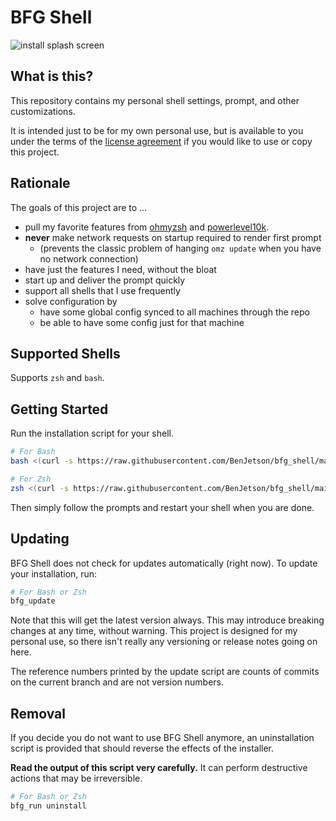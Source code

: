 # BFG Shell

![install splash screen](https://user-images.githubusercontent.com/10427974/164923770-c18733a7-15d5-462e-9264-16c888e5c19a.png)

## What is this?

This repository contains my personal shell settings, prompt, and other
customizations.

It is intended just to be for my own personal use, but is available to you
under the terms of the [license agreement](./LICENSE) if you would like to use
or copy this project.

## Rationale

The goals of this project are to ...

- pull my favorite features from
  [ohmyzsh](https://github.com/ohmyzsh/ohmyzsh) and
  [powerlevel10k](https://github.com/romkatv/powerlevel10k).
- **never** make network requests on startup required to render first prompt
  - (prevents the classic problem of hanging `omz update` when you have no
    network connection)
- have just the features I need, without the bloat
- start up and deliver the prompt quickly
- support all shells that I use frequently
- solve configuration by
  - have some global config synced to all machines through the repo
  - be able to have some config just for that machine

## Supported Shells

Supports `zsh` and `bash`.

## Getting Started

Run the installation script for your shell.

```sh
# For Bash
bash <(curl -s https://raw.githubusercontent.com/BenJetson/bfg_shell/main/scripts/install.sh)
```

```sh
# For Zsh
zsh <(curl -s https://raw.githubusercontent.com/BenJetson/bfg_shell/main/scripts/install.sh)
```

Then simply follow the prompts and restart your shell when you are done.

## Updating

BFG Shell does not check for updates automatically (right now). To update your
installation, run:

```sh
# For Bash or Zsh
bfg_update
```

Note that this will get the latest version always. This may introduce breaking
changes at any time, without warning. This project is designed for my personal
use, so there isn't really any versioning or release notes going on here.

The reference numbers printed by the update script are counts of commits on the
current branch and are not version numbers.

## Removal

If you decide you do not want to use BFG Shell anymore, an uninstallation script
is provided that should reverse the effects of the installer.

**Read the output of this script very carefully.** It can perform destructive
actions that may be irreversible.

```sh
# For Bash or Zsh
bfg_run uninstall
```
